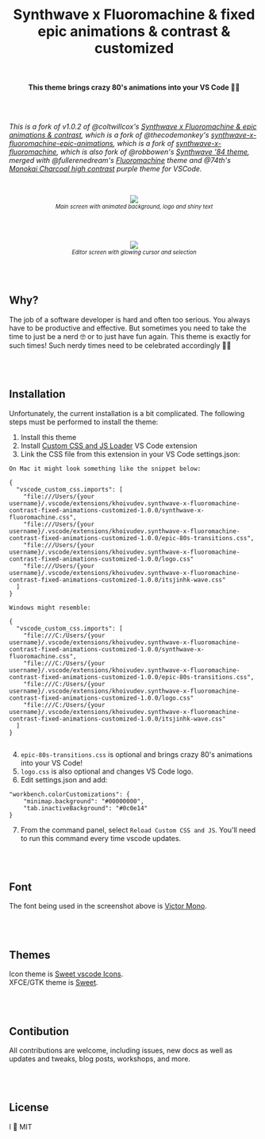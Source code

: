 <h1 align="center" >Synthwave x Fluoromachine & fixed epic animations & contrast & customized<br/><br/>
</h1>

<p align="center"><strong>This theme brings crazy 80's animations into your VS Code 🚀🎉 </strong></p>

<br/><br/>

_This is a fork of v1.0.2 of @coltwillcox's <a href="https://github.com/coltwillcox/synthwave-x-fluoromachine-contrast">Synthwave x Fluoromachine & epic animations & contrast</a>, which is a fork of @thecodemonkey's <a href="https://github.com/thecodemonkey/synthwave-x-fluoromachine-epic-animations">synthwave-x-fluoromachine-epic-animations</a>, which is a fork of <a href="https://github.com/webrender/synthwave-x-fluoromachine">synthwave-x-fluoromachine</a>, which is also fork of @robbowen's [Synthwave '84 theme](https://marketplace.visualstudio.com/items?itemName=RobbOwen.synthwave-vscode), merged with @fullerenedream's [Fluoromachine](https://colorsublime.github.io/themes/FluoroMachine/) theme and @74th's [Monokai Charcoal high contrast](https://github.com/74th/vscode-monokaicharcoal) purple theme for VSCode._

<br/>

<p align="center">
  <img src="https://raw.githubusercontent.com/weswigham/synthwave-x-fluoromachine-contrast-fixed-animations/master/screens/main.gif" /><br/>
  <i style="font-size: .8em">Main screen with animated background, logo and shiny text</i>
</p>
<br/><br/>
<p align="center">
  <img src="https://raw.githubusercontent.com/weswigham/synthwave-x-fluoromachine-contrast-fixed-animations/master/screens/editor.gif" /><br/>
  <i style="font-size: .8em">Editor screen with glowing cursor and selection</i>
</p>

<br/> <br/>

## Why?

The job of a software developer is hard and often too serious. You always have to be productive and effective. But sometimes you need to take the time to just be a nerd 🤓 or to just have fun again. This theme is exactly for such times! Such nerdy times need to be celebrated accordingly 🎉🦄

<br/> <br/>

## Installation

Unfortunately, the current installation is a bit complicated.
The following steps must be performed to install the theme:

1. Install this theme
2. Install [Custom CSS and JS Loader](https://marketplace.visualstudio.com/items?itemName=be5invis.vscode-custom-css) VS Code extension
3. Link the CSS file from this extension in your VS Code settings.json:

```
On Mac it might look something like the snippet below:

{
  "vscode_custom_css.imports": [
    "file:///Users/{your username}/.vscode/extensions/khoivudev.synthwave-x-fluoromachine-contrast-fixed-animations-customized-1.0.0/synthwave-x-fluoromachine.css",
    "file:///Users/{your username}/.vscode/extensions/khoivudev.synthwave-x-fluoromachine-contrast-fixed-animations-customized-1.0.0/epic-80s-transitions.css",
    "file:///Users/{your username}/.vscode/extensions/khoivudev.synthwave-x-fluoromachine-contrast-fixed-animations-customized-1.0.0/logo.css"
    "file:///Users/{your username}/.vscode/extensions/khoivudev.synthwave-x-fluoromachine-contrast-fixed-animations-customized-1.0.0/itsjinhk-wave.css"
  ]
}

Windows might resemble:

{
  "vscode_custom_css.imports": [
    "file:///C:/Users/{your username}/.vscode/extensions/khoivudev.synthwave-x-fluoromachine-contrast-fixed-animations-customized-1.0.0/synthwave-x-fluoromachine.css",
    "file:///C:/Users/{your username}/.vscode/extensions/khoivudev.synthwave-x-fluoromachine-contrast-fixed-animations-customized-1.0.0/epic-80s-transitions.css",
    "file:///C:/Users/{your username}/.vscode/extensions/khoivudev.synthwave-x-fluoromachine-contrast-fixed-animations-customized-1.0.0/logo.css"
    "file:///C:/Users/{your username}/.vscode/extensions/khoivudev.synthwave-x-fluoromachine-contrast-fixed-animations-customized-1.0.0/itsjinhk-wave.css"
  ]
}


```

4. `epic-80s-transitions.css` is optional and brings crazy 80's animations into your VS Code!
5. `logo.css` is also optional and changes VS Code logo.
6. Edit settings.json and add:

```
"workbench.colorCustomizations": {
	"minimap.background": "#00000000",
	"tab.inactiveBackground": "#0c0e14"
}
```

7. From the command panel, select `Reload Custom CSS and JS`. You'll need to run this command every time vscode updates.

<br/><br/>

## Font

The font being used in the screenshot above is [Victor Mono](https://rubjo.github.io/victor-mono/).

<br/><br/>

## Themes

Icon theme is [Sweet vscode Icons](https://marketplace.visualstudio.com/items?itemName=EliverLara.sweet-vscode-icons).
<br/>
XFCE/GTK theme is [Sweet](https://www.xfce-look.org/p/1253385).

<br/><br/>

## Contibution

All contributions are welcome, including issues, new docs as well as updates and tweaks, blog posts, workshops, and more.

<br/><br/>

## License

I 💜 MIT
